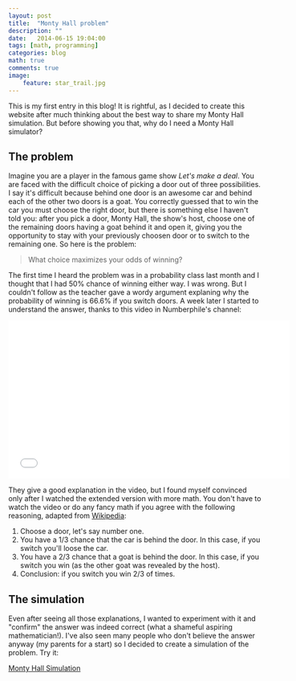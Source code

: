 ```yaml
---
layout: post    
title:  "Monty Hall problem"
description: ""
date:   2014-06-15 19:04:00
tags: [math, programming]
categories: blog
math: true
comments: true
image:
    feature: star_trail.jpg
---
```


This is my first entry in this blog! It is rightful, as I decided to create this website after much thinking about the best way to share my Monty Hall simulation. But before showing you that, why do I need a Monty Hall simulator?

## The problem

Imagine you are a player in the famous game show <span style="font-style:italic">Let's make a deal</span>. You are faced with the difficult choice of picking a door out of three possibilities. I say it's difficult because behind one door is an awesome car and behind each of the other two doors is a goat. You correctly guessed that to win the car you must choose the right door, but there is something else I haven't told you: after you pick a door, Monty Hall, the show's host, choose one of the remaining doors having a goat behind it and open it, giving you the opportunity to stay with your previously choosen door or to switch to the remaining one. So here is the problem:

> What choice maximizes your odds of winning?

The first time I heard the problem was in a probability class last month and I thought that I had 50% chance of winning either way. I was wrong. But I couldn't follow as the teacher gave a wordy argument explaning why the probability of winning is 66.6% if you switch doors. A week later I started to understand the answer, thanks to this video in Numberphile's channel:

<div class="aspect-ratio" align="center">
<iframe width="560" height="315"  src="//www.youtube.com/embed/4Lb-6rxZxx0" frameborder="0" allowfullscreen></iframe>
</div>

They give a good explanation in the video, but I found myself convinced only after I watched the extended version with more math. You don't have to watch the video or do any fancy math if you agree with the following reasoning, adapted from [Wikipedia][Monty Hall Problem]:

1. Choose a door, let's say number one.
2. You have a 1/3 chance that the car is behind the door. In this case, if you switch you'll loose the car.
3. You have a 2/3 chance that a goat is behind the door. In this case, if you switch you win (as the other goat was revealed by the host). 
4. Conclusion: if you switch you win 2/3 of times.

## The simulation


Even after seeing all those explanations, I wanted to experiment with it and "confirm" the answer was indeed correct (what a shameful aspiring mathematician!). I've also seen many people who don't believe the answer anyway (my parents for a start) so I decided to create a simulation of the problem. Try it:

<a href="https://allanino.github.io/monty-hall-simulation" target="_blank"><span class="icon-html5"> Monty Hall Simulation</span></a>

[Monty Hall Problem]:http://en.wikipedia.org/wiki/Monty_Hall_problem